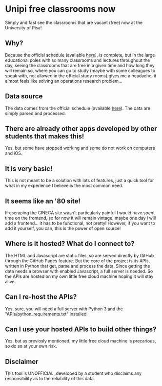 # Unipi free classrooms now
Simply and fast see the classrooms that are vacant (free) now at the University of Pisa!

## Why?
Because the official schedule (available [here](https://aule.webhost1.unipi.it)), is complete, but in the large educational poles with so many classrooms and lectures throughout the day, seeing the classrooms that are free in a given time and how long they will remain so, where you can go to study (maybe with some colleagues to speak with, not allowed in the official study rooms) gives me a headache, it almost feels like solving an operations research problem...

## Data source
The data comes from the official schedule (available [here](https://aule.webhost1.unipi.it)). The data are simply parsed and processed.

## There are already other apps developed by other students that makes this!
Yes, but some have stopped working and some do not work on computers and iOS.

## It is very basic!
This is not meant to be a solution with lots of features, just a quick tool for what in my experience I believe is the most common need.

## It seems like an '80 site!
If escraping the CINECA site wasn't particularly painful I would have spent time on the frontend, so for now it will remain vintage, maybe one day I will add a frontend... It has to be functional, not pretty! However, if you want to add it yourself, you can, this is the power of open source!

## Where is it hosted? What do I connect to?
The HTML and Javascript are static files, so are served directly by GitHub through the GitHub Pages feature. But the core of the project is its APIs, written in Python that get, parse and process the data. Since getting the data needs a browser with enabled Javascript, a full server is needed. So the APIs are hosted on my own little free cloud machine hoping it will stay alive.

## Can I re-host the APIs?
Yes, sure, you will need a full server with Python 3 and the "APIs/python_requirements.txt" installed.

## Can I use your hosted APIs to build other things?
Yes, but as previosly mentioned, my little free cloud machine is precarious, so do so at your own risk.

## Disclaimer
This tool is UNOFFICIAL, developed by a student who disclaims any responsibility as to the reliability of this data.
